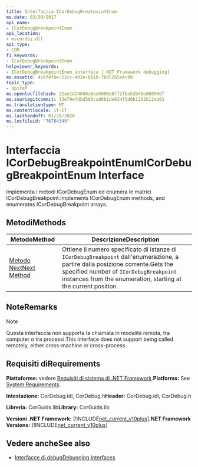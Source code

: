 ```yaml
---
title: Interfaccia ICorDebugBreakpointEnum
ms.date: 03/30/2017
api_name:
- ICorDebugBreakpointEnum
api_location:
- mscordbi.dll
api_type:
- COM
f1_keywords:
- ICorDebugBreakpointEnum
helpviewer_keywords:
- ICorDebugBreakpointEnum interface [.NET Framework debugging]
ms.assetid: 4c6f4f6e-52cc-402e-881b-7b8526544c90
topic_type:
- apiref
ms.openlocfilehash: 22ae1d24040a8ee5000e0ff2fbeb2b45e08050df
ms.sourcegitcommit: 13e79efdbd589cad6b1de634f5d6b1262b12ab01
ms.translationtype: MT
ms.contentlocale: it-IT
ms.lasthandoff: 01/28/2020
ms.locfileid: "76784349"
---
```

# <a name="icordebugbreakpointenum-interface"></a><span data-ttu-id="71f65-102">Interfaccia ICorDebugBreakpointEnum</span><span class="sxs-lookup"><span data-stu-id="71f65-102">ICorDebugBreakpointEnum Interface</span></span>

<span data-ttu-id="71f65-103">Implementa i metodi ICorDebugEnum ed enumera le matrici ICorDebugBreakpoint.</span><span class="sxs-lookup"><span data-stu-id="71f65-103">Implements ICorDebugEnum methods, and enumerates ICorDebugBreakpoint arrays.</span></span>  
  
## <a name="methods"></a><span data-ttu-id="71f65-104">Metodi</span><span class="sxs-lookup"><span data-stu-id="71f65-104">Methods</span></span>  
  
|<span data-ttu-id="71f65-105">Metodo</span><span class="sxs-lookup"><span data-stu-id="71f65-105">Method</span></span>|<span data-ttu-id="71f65-106">Descrizione</span><span class="sxs-lookup"><span data-stu-id="71f65-106">Description</span></span>|  
|------------|-----------------|  
|[<span data-ttu-id="71f65-107">Metodo Next</span><span class="sxs-lookup"><span data-stu-id="71f65-107">Next Method</span></span>](icordebugbreakpointenum-next-method.md)|<span data-ttu-id="71f65-108">Ottiene il numero specificato di istanze di `ICorDebugBreakpoint` dall'enumerazione, a partire dalla posizione corrente.</span><span class="sxs-lookup"><span data-stu-id="71f65-108">Gets the specified number of `ICorDebugBreakpoint` instances from the enumeration, starting at the current position.</span></span>|  
  
## <a name="remarks"></a><span data-ttu-id="71f65-109">Note</span><span class="sxs-lookup"><span data-stu-id="71f65-109">Remarks</span></span>  
  
> [!NOTE]
> <span data-ttu-id="71f65-110">Questa interfaccia non supporta la chiamata in modalità remota, tra computer o tra processi.</span><span class="sxs-lookup"><span data-stu-id="71f65-110">This interface does not support being called remotely, either cross-machine or cross-process.</span></span>  
  
## <a name="requirements"></a><span data-ttu-id="71f65-111">Requisiti di</span><span class="sxs-lookup"><span data-stu-id="71f65-111">Requirements</span></span>  
 <span data-ttu-id="71f65-112">**Piattaforme:** vedere [Requisiti di sistema di .NET Framework](../../../../docs/framework/get-started/system-requirements.md).</span><span class="sxs-lookup"><span data-stu-id="71f65-112">**Platforms:** See [System Requirements](../../../../docs/framework/get-started/system-requirements.md).</span></span>  
  
 <span data-ttu-id="71f65-113">**Intestazione:** CorDebug.idl, CorDebug.h</span><span class="sxs-lookup"><span data-stu-id="71f65-113">**Header:** CorDebug.idl, CorDebug.h</span></span>  
  
 <span data-ttu-id="71f65-114">**Libreria:** CorGuids.lib</span><span class="sxs-lookup"><span data-stu-id="71f65-114">**Library:** CorGuids.lib</span></span>  
  
 <span data-ttu-id="71f65-115">**Versioni .NET Framework:** [!INCLUDE[net_current_v10plus](../../../../includes/net-current-v10plus-md.md)]</span><span class="sxs-lookup"><span data-stu-id="71f65-115">**.NET Framework Versions:** [!INCLUDE[net_current_v10plus](../../../../includes/net-current-v10plus-md.md)]</span></span>  
  
## <a name="see-also"></a><span data-ttu-id="71f65-116">Vedere anche</span><span class="sxs-lookup"><span data-stu-id="71f65-116">See also</span></span>

- [<span data-ttu-id="71f65-117">Interfacce di debug</span><span class="sxs-lookup"><span data-stu-id="71f65-117">Debugging Interfaces</span></span>](debugging-interfaces.md)
